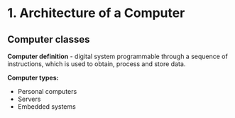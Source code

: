 # 1. Architecture of a Computer



## Computer classes



**Computer definition** - digital system programmable through a sequence of instructions, which is used to obtain, process and store data.



**Computer types:**

- Personal computers
- Servers
- Embedded systems



